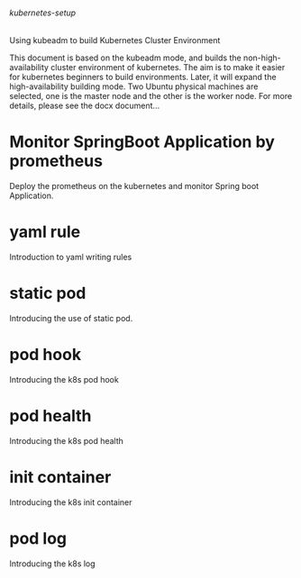 ###### kubernetes-setup
Using kubeadm to build Kubernetes Cluster Environment


This document is based on the kubeadm mode, and builds the non-high-availability cluster environment of kubernetes. 
The aim is to make it easier for kubernetes beginners to build environments. 
Later, it will expand the high-availability building mode. Two Ubuntu physical machines are selected, 
one is the master node and the other is the worker node. For more details, please see the docx document...


# Monitor SpringBoot Application by prometheus

Deploy the prometheus on the kubernetes and monitor Spring boot Application.

# yaml rule 

Introduction to yaml writing rules

# static pod

Introducing the use of static pod.

# pod hook

Introducing the k8s pod hook

# pod health

Introducing the k8s pod health 

# init container

Introducing the k8s init container

# pod log

Introducing the k8s log
